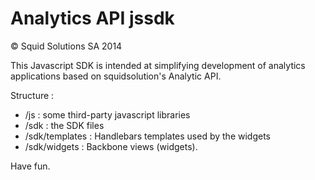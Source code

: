 Analytics API jssdk
=====
© Squid Solutions SA 2014

This Javascript SDK is intended at simplifying development of analytics applications based on squidsolution's Analytic API.

Structure :
* /js : some third-party javascript libraries
* /sdk : the SDK files
* /sdk/templates : Handlebars templates used by the widgets
* /sdk/widgets : Backbone views (widgets).

Have fun.

